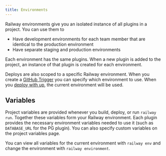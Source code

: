 ```yaml
---
title: Environments
---
```


Railway environments give you an isolated instance of all plugins in a project.
You can use them to

- Have development environments for each team member that are identical to the
  production environment
- Have separate staging and production environments

Each environment has the same plugins. When a new plugin is added to the
project, an instance of that plugin is created for each environment.

Deploys are also scoped to a specific Railway environment. When you create a [GitHub Trigger](/deployment/github-triggers) you can specify which environment to use. When you [deploy with up](/deployment/up), the current environment will be used.

## Variables

Project variables are provided whenever you build, deploy, or run `railway run`.
Together these variables form your Railway environment. Each
plugin provides the necessary environment variables needed to use it (such as
`DATABASE_URL` for the PG plugin). You can also specify custom variables on the
project variables page.

<NextImage  src="/images/variables.png" 
            alt="Screenshot of Project Variables on Railway Dashboard"
            layout="responsive"
            width={1205} 
            height={901}
            quality={100} />


You can view all variables for the current environment with `railway env` and change the environment with `railway environment`.
